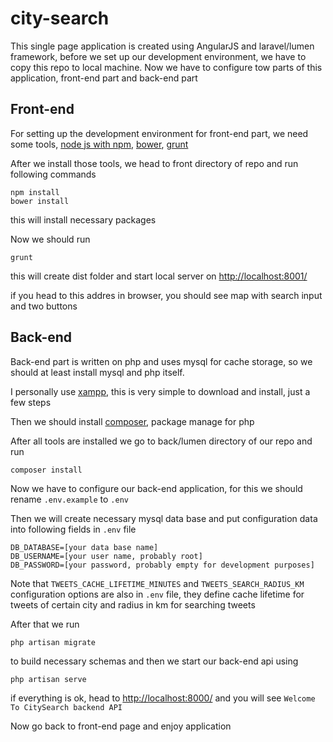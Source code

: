 # city-search

This single page application is created using AngularJS and laravel/lumen framework, before we set up our development environment, we have to copy this repo to local machine. Now we have to configure tow parts of this application, front-end part and back-end part


## Front-end

For setting up the development environment for front-end part, we need some tools, [node js with npm](https://nodejs.org/en/), [bower](http://bower.io/), [grunt](http://gruntjs.com/)

After we install those tools, we head to front directory of repo and run following commands

```
npm install
bower install
```

this will install necessary packages

Now we should run

```
grunt
```

this will create dist folder and start local server on [http://localhost:8001/](http://localhost:8001/)

if you head to this addres in browser, you should see map with search input and two buttons

## Back-end

Back-end part is written on php and uses mysql for cache storage, so we should at least install mysql and php itself.

I personally use [xampp](https://www.apachefriends.org/index.html), this is very simple to download and install, just a few steps

Then we should install [composer](https://getcomposer.org/), package manage for php

After all tools are installed we go to back/lumen directory of our repo and run 

```
composer install
```

Now we have to configure our back-end application, for this we should rename `.env.example` to `.env`

Then we will create necessary mysql data base and put configuration data into following fields in `.env` file

```
DB_DATABASE=[your data base name]
DB_USERNAME=[your user name, probably root]
DB_PASSWORD=[your password, probably empty for development purposes]
```

Note that `TWEETS_CACHE_LIFETIME_MINUTES` and `TWEETS_SEARCH_RADIUS_KM` configuration options are also in `.env` file,
they define cache lifetime for tweets of certain city and radius in km for searching tweets

After that we run

```
php artisan migrate
```

to build necessary schemas and then we start our back-end api using

```
php artisan serve
```

if everything is ok, head to [http://localhost:8000/](http://localhost:8000/) and you will see `Welcome To CitySearch backend API`

Now go back to front-end page and enjoy application
